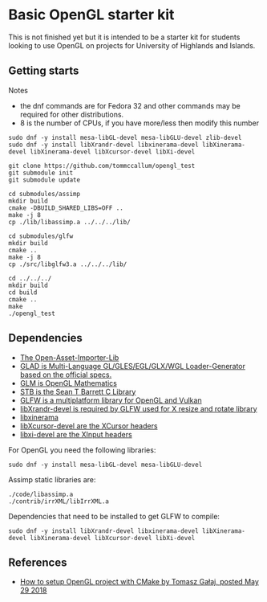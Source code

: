 # Basic OpenGL starter kit

This is not finished yet but it is intended to be a starter kit for students looking to use OpenGL on projects for University of Highlands and Islands.

## Getting starts

Notes

* the dnf commands are for Fedora 32 and other commands may be required for other distributions.
* 8 is the number of CPUs, if you have more/less then modify this number

```
sudo dnf -y install mesa-libGL-devel mesa-libGLU-devel zlib-devel
sudo dnf -y install libXrandr-devel libxinerama-devel libXinerama-devel libXinerama-devel libXcursor-devel libXi-devel

git clone https://github.com/tommccallum/opengl_test
git submodule init
git submodule update

cd submodules/assimp
mkdir build
cmake -DBUILD_SHARED_LIBS=OFF ..
make -j 8
cp ./lib/libassimp.a ../../../lib/

cd submodules/glfw
mkdir build
cmake ..
make -j 8
cp ./src/libglfw3.a ../../../lib/

cd ../../../
mkdir build
cd build
cmake ..
make
./opengl_test
```

## Dependencies

* [The Open-Asset-Importer-Lib](https://www.assimp.org/)
* [GLAD is Multi-Language GL/GLES/EGL/GLX/WGL Loader-Generator based on the official specs.](https://glad.dav1d.de/)
* [GLM is OpenGL Mathematics](https://glm.g-truc.net/0.9.9/index.html)
* [STB is the Sean T Barrett C Library](https://github.com/nothings/stb)
* [GLFW is a multiplatform library for OpenGL and Vulkan](https://www.glfw.org/)
* [libXrandr-devel is required by GLFW used for X resize and rotate library](https://www.x.org/wiki/libraries/libxrandr/)
* [libxinerama]()
* [libXcursor-devel are the XCursor headers]()
* [libxi-devel are the XInput headers]()

For OpenGL you need the following libraries:
```
sudo dnf -y install mesa-libGL-devel mesa-libGLU-devel
```

Assimp static libraries are:
```
./code/libassimp.a
./contrib/irrXML/libIrrXML.a
```

Dependencies that need to be installed to get GLFW to compile:
```
sudo dnf -y install libXrandr-devel libxinerama-devel libXinerama-devel libXinerama-devel libXcursor-devel libXi-devel
```

## References

* [How to setup OpenGL project with CMake by Tomasz Gałaj, posted May 29 2018](https://shot511.github.io/2018-05-29-how-to-setup-opengl-project-with-cmake/)